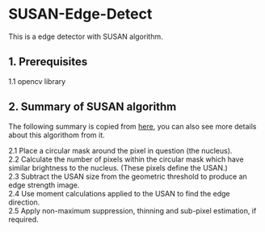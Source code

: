 # SUSAN-Edge-Detect
This is a edge detector with SUSAN algorithm.

## 1. Prerequisites
1.1 opencv library

## 2. Summary of SUSAN algorithm
The following summary is copied from [here](https://users.fmrib.ox.ac.uk/~steve/susan/susan/node6.html), you can also see more details about this algorithom from it.

2.1 Place a circular mask around the pixel in question (the nucleus).<br>
2.2 Calculate the number of pixels within the circular mask which have similar brightness to the nucleus. (These pixels define the USAN.)<br>
2.3 Subtract the USAN size from the geometric threshold to produce an edge strength image.<br>
2.4 Use moment calculations applied to the USAN to find the edge direction.<br>
2.5 Apply non-maximum suppression, thinning and sub-pixel estimation, if required.<br>

